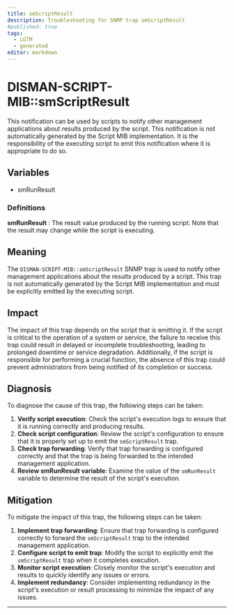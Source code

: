 ```yaml
---
title: smScriptResult
description: Troubleshooting for SNMP trap smScriptResult
#published: true
tags:
  - LGTM
  - generated
editor: markdown
---
```


# DISMAN-SCRIPT-MIB::smScriptResult 

This notification can be used by scripts to notify other
management applications about results produced by the
script.
This notification is not automatically generated by the
Script MIB implementation. It is the responsibility of
the executing script to emit this notification where it
is appropriate to do so. 


## Variables


  - smRunResult 

### Definitions 


**smRunResult** 
: The result value produced by the running script. Note that
the result may change while the script is executing. 


## Meaning

The `DISMAN-SCRIPT-MIB::smScriptResult` SNMP trap is used to notify other management applications about the results produced by a script. This trap is not automatically generated by the Script MIB implementation and must be explicitly emitted by the executing script.

## Impact

The impact of this trap depends on the script that is emitting it. If the script is critical to the operation of a system or service, the failure to receive this trap could result in delayed or incomplete troubleshooting, leading to prolonged downtime or service degradation. Additionally, if the script is responsible for performing a crucial function, the absence of this trap could prevent administrators from being notified of its completion or success.

## Diagnosis

To diagnose the cause of this trap, the following steps can be taken:

1. **Verify script execution**: Check the script's execution logs to ensure that it is running correctly and producing results.
2. **Check script configuration**: Review the script's configuration to ensure that it is properly set up to emit the `smScriptResult` trap.
3. **Check trap forwarding**: Verify that trap forwarding is configured correctly and that the trap is being forwarded to the intended management application.
4. **Review smRunResult variable**: Examine the value of the `smRunResult` variable to determine the result of the script's execution.

## Mitigation

To mitigate the impact of this trap, the following steps can be taken:

1. **Implement trap forwarding**: Ensure that trap forwarding is configured correctly to forward the `smScriptResult` trap to the intended management application.
2. **Configure script to emit trap**: Modify the script to explicitly emit the `smScriptResult` trap when it completes execution.
3. **Monitor script execution**: Closely monitor the script's execution and results to quickly identify any issues or errors.
4. **Implement redundancy**: Consider implementing redundancy in the script's execution or result processing to minimize the impact of any issues.
---




